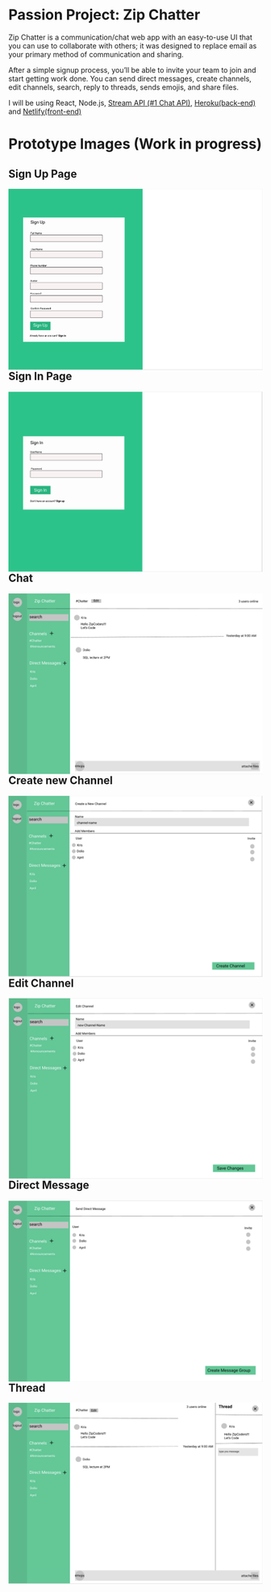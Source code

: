 # Passion Project: Zip Chatter

Zip Chatter is a communication/chat web app with an easy-to-use UI that you can use to collaborate with others; it was designed to replace email as your primary method of communication and sharing.

After a simple signup process, you’ll be able to invite your team to join and start getting work done. You can send direct messages, create channels, edit channels, search, reply to threads, sends emojis, and share files.  


I will be using React, Node.js, [Stream API (#1 Chat API)](https://getstream.io), [Heroku(back-end)](https://www.heroku.com/) and [Netlify(front-end)](https://www.netlify.com/)

#
# Prototype Images (Work in progress)

## Sign Up Page
<img src="Zip-Chatter WireFrame/signup-page.png"
     alt="Sign Up"
     style="float: left; margin-right: 10px;" />

## Sign In Page
<img src="Zip-Chatter WireFrame/signin-page.png"
     alt="Sign in"
     style="float: left; margin-right: 10px;" />

## Chat
<img src="Zip-Chatter WireFrame/chat.png"
     alt="chat"
     style="float: left; margin-right: 10px;" />     

## Create new Channel
<img src="Zip-Chatter WireFrame/create-new-channel.png"
     alt="create new channel"
     style="float: left; margin-right: 10px;" />

## Edit Channel
<img src="Zip-Chatter WireFrame/edit-channel.png"
     alt="create new channel"
     style="float: left; margin-right: 10px;" />

## Direct Message
<img src="Zip-Chatter WireFrame/direct-messages.png"
     alt="direct message"
     style="float: left; margin-right: 10px;" />  

## Thread
<img src="Zip-Chatter WireFrame/thread.png"
     alt="Sign Up"
     style="float: left; margin-right: 10px;" />     



  